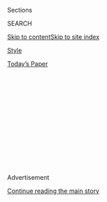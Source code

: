 <div id="app">

<div>

<div>

<div>

<div class="NYTAppHideMasthead css-1q2w90k e1suatyy0">

<div class="section css-ui9rw0 e1suatyy2">

<div class="css-eph4ug er09x8g0">

<div class="css-6n7j50">

</div>

<span class="css-1dv1kvn">Sections</span>

<div class="css-10488qs">

<span class="css-1dv1kvn">SEARCH</span>

</div>

[Skip to content](#site-content)[Skip to site
index](#site-index)

</div>

<div id="masthead-section-label" class="css-1wr3we4 eaxe0e00">

[Style](https://www.nytimes3xbfgragh.onion/section/style)

</div>

<div class="css-10698na e1huz5gh0">

</div>

</div>

<div id="masthead-bar-one" class="section hasLinks css-15hmgas e1csuq9d3">

<div class="css-uqyvli e1csuq9d0">

</div>

<div class="css-1uqjmks e1csuq9d1">

</div>

<div class="css-9e9ivx">

[](https://myaccount.nytimes3xbfgragh.onion/auth/login?response_type=cookie&client_id=vi)

</div>

<div class="css-1bvtpon e1csuq9d2">

[Today’s
Paper](https://www.nytimes3xbfgragh.onion/section/todayspaper)

</div>

</div>

</div>

</div>

<div data-aria-hidden="false">

<div id="site-content" data-role="main">

<div>

<div class="css-1aor85t" style="opacity:0.000000001;z-index:-1;visibility:hidden">

<div class="css-1hqnpie">

<div class="css-epjblv">

<span class="css-17xtcya">[Style](/section/style)</span><span class="css-x15j1o">|</span><span class="css-fwqvlz">Why
Did She Leave Me
There?</span>

</div>

<div class="css-k008qs">

<div class="css-1iwv8en">

<span class="css-18z7m18"></span>

<div>

</div>

</div>

<span class="css-1n6z4y">https://nyti.ms/2OTxRe0</span>

<div class="css-1705lsu">

<div class="css-4xjgmj">

<div class="css-4skfbu" data-role="toolbar" data-aria-label="Social Media Share buttons, Save button, and Comments Panel with current comment count" data-testid="share-tools">

  - 
  - 
  - 
  - 
    
    <div class="css-6n7j50">
    
    </div>

  - 

</div>

</div>

</div>

</div>

</div>

</div>

<div class="css-13pd83m">

</div>

<div id="top-wrapper" class="css-1sy8kpn">

<div id="top-slug" class="css-l9onyx">

Advertisement

</div>

[Continue reading the main
story](#after-top)

<div class="ad top-wrapper" style="text-align:center;height:100%;display:block;min-height:250px">

<div id="top" class="place-ad" data-position="top" data-size-key="top">

</div>

</div>

<div id="after-top">

</div>

</div>

<div>

<div id="sponsor-wrapper" class="css-1hyfx7x">

<div id="sponsor-slug" class="css-19vbshk">

Supported by

</div>

[Continue reading the main
story](#after-sponsor)

<div id="sponsor" class="ad sponsor-wrapper" style="text-align:center;height:100%;display:block">

</div>

<div id="after-sponsor">

</div>

</div>

<div class="css-186x18t">

Modern Love

</div>

<div class="css-1vkm6nb ehdk2mb0">

# Why Did She Leave Me There?

</div>

A young man returns to the Vietnamese orphanage he had spent 25 years
trying to
forget.

<div class="css-79elbk" data-testid="photoviewer-wrapper">

<div class="css-z3e15g" data-testid="photoviewer-wrapper-hidden">

</div>

<div class="css-1a48zt4 ehw59r15" data-testid="photoviewer-children">

![<span class="css-cnj6d5 e1z0qqy90" itemprop="copyrightHolder"><span class="css-1ly73wi e1tej78p0">Credit...</span><span><span>Brian
Rea</span></span></span>](https://static01.graylady3jvrrxbe.onion/images/2020/07/26/fashion/26MODERN-ORPHANAGE/26MODERN-ORPHANAGE-articleLarge.jpg?quality=75&auto=webp&disable=upscale)

</div>

</div>

<div class="css-18e8msd">

<div class="css-vp77d3 epjyd6m0">

<div class="css-1baulvz">

By <span class="css-1baulvz last-byline" itemprop="name">Kacey Vu
Shap</span>

</div>

</div>

  - July 24,
    2020

  - 
    
    <div class="css-4xjgmj">
    
    <div class="css-d8bdto" data-role="toolbar" data-aria-label="Social Media Share buttons, Save button, and Comments Panel with current comment count" data-testid="share-tools">
    
      - 
      - 
      - 
      - 
        
        <div class="css-6n7j50">
        
        </div>
    
      - 
    
    </div>
    
    </div>

</div>

<div class="css-mdjrty">

[Leer en
español](https://www.nytimes3xbfgragh.onion/es/2020/08/02/espanol/estilos-de-vida/adopcion-orfanato.html "Read in Spanish")

</div>

</div>

<div class="section meteredContent css-1r7ky0e" name="articleBody" itemprop="articleBody">

<div class="css-1fanzo5 StoryBodyCompanionColumn">

<div class="css-53u6y8">

The gate to the orphanage was smaller than I remembered. Nearly 25 years
had passed since I lived there. I wondered if coming back was a good
idea.

My best friends Phu, Francis and Will had planned this trip to Vietnam
and invited me to come. I met them 15 years earlier when I was in high
school. They were in college and had started a support group for young,
gay Asian men.

At the time, I was rocking blonde highlights, blue contacts and
Abercrombie & Fitch T-shirts with baggy ripped jeans. Phu and Francis
thought I was trying too hard, but they let me tag along. Now they had
become my overprotective brothers, nagging me about everything.

My friends knew I had lived in an orphanage near Ho Chi Minh City and
suggested, as part of our trip, that we try to visit. More than that,
they wanted to do a Kickstarter campaign to raise money for the orphans
who now lived there.

</div>

</div>

<div class="css-1fanzo5 StoryBodyCompanionColumn">

<div class="css-53u6y8">

I thought that was crazy. We were set to leave in a week. And I had no
desire to return to a place I had spent most of my life trying to
forget.

“This is a once-in-a-lifetime opportunity,” Francis said. “You won’t be
alone. We’ll be with you.”

They were able to talk me into it, and within days we had raised more
than $5,000 to buy clothes, toys and other essentials.

*\[*[*Sign up for Love Letter, our weekly email about Modern Love,
weddings and
relationships.*](https://www.nytimes3xbfgragh.onion/newsletters/love-letter)*\]*

The next week, as we unloaded the donations from a rented truck and made
our way inside the orphanage, we were greeted by tiny faces and bony,
outstretched hands. How strange that I once had been among those scared,
excited faces vying for attention from a stranger like me.

Back then, the big building was dilapidated, the white paint covered in
dirt, the walls battered. It had since been fixed up and expanded, but
one thing remained: the distinct odor of baby powder, sweat, urine,
decay, hopelessness and despair.

Even though I was 5 when I arrived, I was too small to quarter with the
older children but too big to be with the babies, so they put me with
those with deformities, missing limbs or mental illnesses. The memories
came rushing back as my friends and I walked inside. My eyes began to
swell, my heart pounded and my anxiety kicked in. Before long, I was
fleeing to the gated entrance, my friends calling after me.

</div>

</div>

<div class="css-1fanzo5 StoryBodyCompanionColumn">

<div class="css-53u6y8">

As a child, whenever I told people I was adopted, I used to say I came
premade: I simply appeared on one summer night at the Baltimore airport
to be greeted by my mom, dad and sister, who were bearing candies,
flowers and kisses. It was easier to sanitize my story by speaking only
of my life as Kacey, who was loved and wanted, than to tell people of my
life as Vu, who was abandoned and undesired.

I never knew my birth mother, who died when I was 2 in the delivery room
along with my brother. I hardly knew my birth father, a migrant worker
who was never around. When I was 5, my older sister drowned in a river
near my grandmother’s home. I watched from 10 feet away as she thrashed
and then disappeared in the murky water.

I had pleaded with her to play in the river with the other children,
despite my grandmother forbidding us from going when she wasn’t around.
I wished it had been me who drowned that day.

Then it was just my grandmother and I living together in a poor farming
village in southern Vietnam. If my grandmother were a cat, I was her
tail, because wherever she went, I followed. I loved being near her in
the kitchen. Exotic spices mingling with seasoned meat and fresh herbs
would cocoon us in their delicious embrace as I peppered my grandmother
with questions about our favorite subject: my mother.

“Grandma, you have my eyes, my nose and my cheeks,” I said. “Do you
think my mother also looked like me?”

“Of course, silly\! Who do you think gave you and your mother such
handsome features?” She beamed her toothless grin. Then she stopped
chopping vegetables and said, “Can I tell you a big secret? Your mother
was my favorite of all my children. She always tried to make everyone
laugh. I want you to be good, like your mother. Yes?”

</div>

</div>

<div class="css-1fanzo5 StoryBodyCompanionColumn">

<div class="css-53u6y8">

“OK,” I said.

After my sister died, I learned that my father had died too, and it
wasn’t long before my grandmother told me to pack my things for a
trip. I was delighted, having never been on a trip before.

Eventually we arrived at a big white building full of children. After
touring the place, my grandmother seemed reluctant to leave. Finally,
she bent down and said, “I am going home, but you are staying here.”

I stood there, frozen.

My grandmother cupped my cheeks with her leathery hands and directed my
face toward hers, her normally fierce eyes filled with sadness. She took
a floral-patterned handkerchief from her neck and wrapped it around
mine. It was her favorite, infused with her familiar scent. Then she
stood up and walked away without looking back.

I tried to follow, but strong hands gripped me. I screamed for my
grandmother, begging her to take me home. After she left, I waited for
days at the gated entrance, hoping for her return.

Some months later, a Jewish couple in Northern Virginia was in the final
stages of an adoption that fell through. Devastated, on the verge of
giving up, they received my photo from the adoption agency and decided
they wanted me as their child, a difficult process that took two years.
I was entirely unaware of my adoption until the day I was taken to the
airport. I would later learn that of the hundreds of children at the
orphanage, only a handful made it to America. Most were babies. I was 7.

A quarter-century has passed since my grandmother left me that day. I
still carry her handkerchief safely tucked away with me wherever I go,
but her scent has since faded. There are so many things I have wanted to
share with her of my American life: my loving parents, friends, dog, Los
Angeles apartment and freshly minted Ph.D. in social psychology. There
are also so many questions I have wanted to ask her.

</div>

</div>

<div class="css-1fanzo5 StoryBodyCompanionColumn">

<div class="css-53u6y8">

Whenever I told people I was adopted, I didn’t tell them about the day I
was abandoned, or of my fear that my friends and family would discover
that I had been worthless enough to deserve that.

Now, my friends had seen it. They knew. When they came out and found me
by the gate, they asked why I had left so abruptly.

“I knew that once you saw my orphanage,” I said, talking fast, “you’d
think less of me and wouldn’t want to be my friends anymore.”

“Seriously?” Phu said. “We traveled across the globe, covered in
mosquito bites, soaked in sweat, and you’re worried we might think less
of you? We’ve been subjected to worse. There is Kacey who is always
late, Kacey with a big head and Kacey who chases after emotionally
unavailable men. If all that didn’t scare us off, nothing will.”

My friends surrounded me, wrapping me in their warm embrace.

“You’re family,” Francis said. “We love you. Besides, being friends with
you is like catching herpes. It’s very contagious, easily treatable, but
impossible to get rid of. And we’ve been treating it for over 15 years
now.”

Then Will said, “And maybe your grandmother did love you. Maybe letting
you go was her final act of love, so you could have a chance at a better
life.”

</div>

</div>

<div class="css-1fanzo5 StoryBodyCompanionColumn">

<div class="css-53u6y8">

It’s something I had long wondered. Had she left me because I was a
burden, or to spare me from a brutal life of poverty?

My friends then told me that while I was outside, they had been able to
find my grandmother’s last known address in the orphanage’s records.
There was a chance she still might be there, only 30 minutes away.

If my grandmother were still living there, I could have my answer. I
thought about that, and also about the love and support of my friends,
family and others who had made this possible.

“No,” I said. “I don’t need to know her address. We can go now.” For
once, I could choose not to be defined by my abandonment.

With that, we left the orphanage and spilled out into Ho Chi Minh City,
where the sweet scent of sizzling pork mingled with the laughter of
children chasing each other, as if the streets were one giant
playground.

</div>

</div>

![<span class="css-16f3y1r e13ogyst0">Kacey Vu Shap encounters a photo
of himself as a young boy in
Vietnam.</span>](https://static01.graylady3jvrrxbe.onion/images/2020/07/24/style/24MODERN-ORPHANAGE-VIDEO-STILL/Screen-Shot-2020-07-20-at-4-videoSixteenByNineJumbo1600.png)

<div>

</div>

<div class="css-1fanzo5 StoryBodyCompanionColumn">

<div class="css-53u6y8">

Kacey Vu Shap is a researcher, writer and social entrepreneur in Los
Angeles.

Modern Love can be reached at <modernlove@NYTimes.com>.

Want more from Modern Love? Watch the [TV
series](https://www.nytimes3xbfgragh.onion/2019/09/12/style/modern-love-tv-show-trailer.html);
sign up for the
[newsletter](https://www.nytimes3xbfgragh.onion/newsletters/love-letter);
or listen to the
[podcast](https://www.nytimes3xbfgragh.onion/column/modern-love-podcast)
on
[iTunes](https://itunes.apple.com/us/podcast/modern-love/id1065559535?mt=2&version=meter+at+0&module=meter-Links&pgtype=article&contentId=&mediaId=&referrer=&priority=true&action=click&contentCollection=meter-links-click),
[Spotify](https://open.spotify.com/show/03Er7mSPq9IEewOgbPD3vO) or
[Google
Play](https://play.google.com/music/listen?u=0#/ps/Iktqjbkz7bychbnofblw32dik64).
We also have swag at [the NYT
Store](https://store.nytimes3xbfgragh.onion/collections/modern-love) and
a book, “[Modern Love: True Stories of Love, Loss, and
Redemption](https://www.penguinrandomhouse.com/books/623036/modern-love-revised-and-updated-by-edited-by-daniel-jones-with-contributions-by-andrew-rannells-ayelet-waldman-amy-krouse-rosenthal-veronica-chambers-and-more/).”

</div>

</div>

</div>

<div>

</div>

<div>

</div>

<div>

</div>

<div>

<div id="bottom-wrapper" class="css-1ede5it">

<div id="bottom-slug" class="css-l9onyx">

Advertisement

</div>

[Continue reading the main
story](#after-bottom)

<div id="bottom" class="ad bottom-wrapper" style="text-align:center;height:100%;display:block;min-height:90px">

</div>

<div id="after-bottom">

</div>

</div>

</div>

</div>

</div>

## Site Index

<div>

</div>

## Site Information Navigation

  - [© <span>2020</span> <span>The New York Times
    Company</span>](https://help.nytimes3xbfgragh.onion/hc/en-us/articles/115014792127-Copyright-notice)

<!-- end list -->

  - [NYTCo](https://www.nytco.com/)
  - [Contact
    Us](https://help.nytimes3xbfgragh.onion/hc/en-us/articles/115015385887-Contact-Us)
  - [Work with us](https://www.nytco.com/careers/)
  - [Advertise](https://nytmediakit.com/)
  - [T Brand Studio](http://www.tbrandstudio.com/)
  - [Your Ad
    Choices](https://www.nytimes3xbfgragh.onion/privacy/cookie-policy#how-do-i-manage-trackers)
  - [Privacy](https://www.nytimes3xbfgragh.onion/privacy)
  - [Terms of
    Service](https://help.nytimes3xbfgragh.onion/hc/en-us/articles/115014893428-Terms-of-service)
  - [Terms of
    Sale](https://help.nytimes3xbfgragh.onion/hc/en-us/articles/115014893968-Terms-of-sale)
  - [Site
    Map](https://spiderbites.nytimes3xbfgragh.onion)
  - [Help](https://help.nytimes3xbfgragh.onion/hc/en-us)
  - [Subscriptions](https://www.nytimes3xbfgragh.onion/subscription?campaignId=37WXW)

</div>

</div>

</div>

</div>

